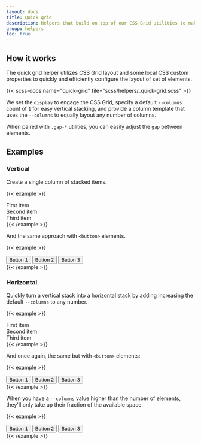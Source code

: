 ```yaml
---
layout: docs
title: Quick grid
description: Helpers that build on top of our CSS Grid utilities to make component layout faster and easier than ever.
group: helpers
toc: true
---
```


## How it works

The quick grid helper utilizes CSS Grid layout and some local CSS custom properties to quickly and efficiently configure the layout of set of elements.

{{< scss-docs name="quick-grid" file="scss/helpers/_quick-grid.scss" >}}

We set the `display` to engage the CSS Grid, specify a default `--columns` count of `1` for easy vertical stacking, and provide a column template that uses the `--columns` to equally layout any number of columns.

When paired with `.gap-*` utilities, you can easily adjust the `gap` between elements.

## Examples

### Vertical

Create a single column of stacked items.

{{< example >}}
<div class="quick-grid gap-2">
  <div class="bg-light border">First item</div>
  <div class="bg-light border">Second item</div>
  <div class="bg-light border">Third item</div>
</div>
{{< /example >}}

And the same approach with `<button>` elements.

{{< example >}}
<div class="quick-grid gap-2">
  <button class="btn btn-primary">Button 1</button>
  <button class="btn btn-primary">Button 2</button>
  <button class="btn btn-primary">Button 3</button>
</div>
{{< /example >}}

### Horizontal

Quickly turn a vertical stack into a horizontal stack by adding increasing the default `--columns` to any number.

{{< example >}}
<div class="quick-grid gap-2" style="--columns: 3">
  <div class="bg-light border">First item</div>
  <div class="bg-light border">Second item</div>
  <div class="bg-light border">Third item</div>
</div>
{{< /example >}}

And once again, the same but with `<button>` elements:

{{< example >}}
<div class="quick-grid gap-2" style="--columns: 3">
  <button class="btn btn-primary">Button 1</button>
  <button class="btn btn-primary">Button 2</button>
  <button class="btn btn-primary">Button 3</button>
</div>
{{< /example >}}

When you have a `--columns` value higher than the number of elements, they'll only take up their fraction of the available space.

{{< example >}}
<div class="quick-grid gap-2" style="--columns: 6">
  <button class="btn btn-primary">Button 1</button>
  <button class="btn btn-primary">Button 2</button>
  <button class="btn btn-primary">Button 3</button>
</div>
{{< /example >}}
